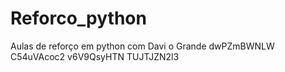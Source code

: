 # Reforco_python
Aulas de reforço em python com Davi o Grande dwPZmBWNLW
 C54uVAcoc2 v6V9QsyHTN TUJTJZN2l3